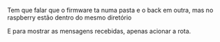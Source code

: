 Tem que falar que o firmware ta numa pasta e o back em outra, mas no raspberry estão dentro do mesmo diretório

E para mostrar as mensagens recebidas, apenas acionar a rota.
